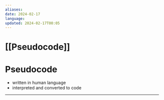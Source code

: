 ```yaml
---
aliases: 
date: 2024-02-17
language: 
updated: 2024-02-17T00:05
---
```

# [[Pseudocode]]
# Pseudocode
- written in human language
- interpreted and converted to code




___
